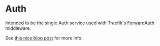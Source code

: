 # Auth

Intended to be the single Auth service used with
Traefik's [ForwardAuth](https://docs.traefik.io/middlewares/forwardauth/) middleware.

See [this nice blog post](https://rogerwelin.github.io/traefik/api/go/auth/2019/08/19/build-external-api-with-trafik-go.html)
for more info.
